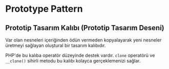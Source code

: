 # Prototype Pattern
## Prototip Tasarım Kalıbı (Prototip Tasarım Deseni)

Var olan nesneleri içeriğinden ödün vermeden kopyalayarak yeni nesneler üretmeyi sağlayan oluştural bir tasarım kalıbıdır.

PHP'de bu kalıba operatör düzeyinde destek vardır. `clone` operatörü ve `__clone()` sihirli metodu bu kalıbı kolayca gerçeklemenizi sağlar.